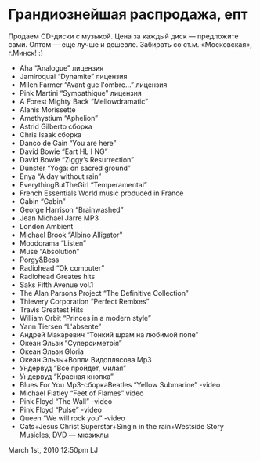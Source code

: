 # Грандиознейшая распродажа, епт

Продаем CD-диски с музыкой. Цена за каждый диск — предложите сами. Оптом
— еще лучше и дешевле. Забирать со ст.м. «Московская», г.Минск! :)

-   Aha “Analogue” лицензия
-   Jamiroquai “Dynamite” лицензия
-   Milen Farmer “Avant gue l'ombre…” лицензия
-   Pink Martini “Sympathique” лицензия
-   A Forest Mighty Back “Mellowdramatic”
-   Alanis Morissette
-   Amethystium “Aphelion”
-   Astrid Gilberto сборка
-   Chris Isaak сборка
-   Danco de Gain “You are here”
-   David Bowie “Eart HL I NG”
-   David Bowie “Ziggy’s Resurrection”
-   Dunster “Yoga: on sacred ground”
-   Enya “A day without rain”
-   EverythingButTheGirl “Temperamental”
-   French Essentials World music produced in France
-   Gabin “Gabin”
-   George Harrison “Brainwashed”
-   Jean Michael Jarre MP3
-   London Ambient
-   Michael Brook “Albino Alligator”
-   Moodorama “Listen”
-   Muse “Absolution”
-   Porgy&Bess
-   Radiohead “Ok computer”
-   Radiohead Greates hits
-   Saks Fifth Avenue vol.1
-   The Alan Parsons Project “The Definitive Collection”
-   Thievery Corporation “Perfect Remixes”
-   Travis Greatest Hits
-   William Orbit “Princes in a modern style”
-   Yann Tiersen “L'absente”
-   Андрей Макаревич “Тонкий шрам на любимой попе”
-   Океан Эльзи “Суперсиметрiя”
-   Океан Эльзи Gloria
-   Океан Эльзы+Вопли Видоплясова Mp3
-   Ундервуд “Все пройдет, милая”
-   Ундервуд “Красная кнопка”
-   Blues For You Mp3-сборкаBeatles “Yellow Submarine” -video
-   Michael Flatley “Feet of Flames” video
-   Pink Floyd “The Wall” -video
-   Pink Floyd “Pulse” -video
-   Queen “We will rock you” -video
-   Cats+Jesus Christ Superstar+Singin in the rain+Westside Story
    Musicles, DVD — мюзиклы

<span id="timestamp"> March 1st, 2010 12:50pm </span> <span
class="tag">LJ</span>

